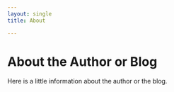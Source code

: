 ```yaml
---
layout: single
title: About

---
```

# About the Author or Blog

Here is a little information about the author or the blog.
